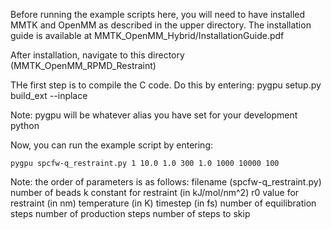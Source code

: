 Before running the example scripts here, you will need to have installed MMTK and OpenMM as described in the upper directory. The installation guide is available at MMTK_OpenMM_Hybrid/InstallationGuide.pdf

After installation, navigate to this directory (MMTK_OpenMM_RPMD_Restraint)

THe first step is to compile the C code. Do this by entering:
    pygpu setup.py build_ext --inplace

Note: pygpu will be whatever alias you have set for your development python

Now, you can run the example script by entering:

    pygpu spcfw-q_restraint.py 1 10.0 1.0 300 1.0 1000 10000 100

Note: the order of parameters is as follows:
    filename                        (spcfw-q_restraint.py)
    number of beads
    k constant for restraint        (in kJ/mol/nm^2)
    r0 value for restraint          (in nm)
    temperature                     (in K)
    timestep                        (in fs)
    number of equilibration steps
    number of production steps
    number of steps to skip 